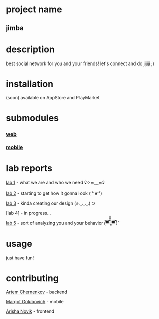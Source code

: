 # project name
## jimba

# description
best social network for you and your friends! let's connect and do jijiji ;)

# installation
(soon) available on AppStore and PlayMarket

# submodules
### [web](https://github.com/fpmi-hci-2023/project12a-web-jimba)


### [mobile](https://github.com/fpmi-hci-2023/project12a-mobile-jimba)

# lab reports
[lab 1](https://docs.google.com/document/d/1hm3SWKH1picwX0h3jCwhiUid2s-h6_RJMSzhcpivgsA/edit?usp=sharing) - what we are and who we need ʢ✧≖﹏≖ʡ


[lab 2](https://docs.google.com/document/d/1oniuyefeO0XOvwl_CQPU8Qlrrr-RKDpxt5qE_gMgJV4/edit?usp=sharing) - starting to get how it gonna look ( ͡° ᴥ ͡°)


[lab 3](https://docs.google.com/document/d/1kWqeSSTxu8S86wuvR4b6jofXutwA1Nnj_oOhBFOo4Eo/edit?usp=sharing) - ﻿kinda creating our design (҂◡_◡) ᕤ


[lab 4] - in progress...


[lab 5](https://docs.google.com/document/d/1y8cN5BkajavC7HzhD7gHycZhwUG9YlCUoxFFoDOBAy0/edit?usp=sharing) - sort of analyzing you and your behavior (̿▀̿ ̿Ĺ̯̿̿▀̿ ̿)̄

# usage
just have fun! 

# contributing
[Artem Chernenkov](https://github.com/Foltrex) - backend


[Margot Golubovich](https://github.com/togramort) - mobile


[Arisha Novik](https://github.com/ArinaNV) - frontend